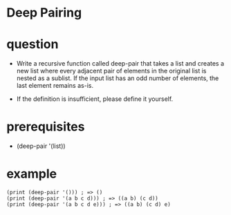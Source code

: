 # Deep Pairing

# question
- Write a recursive function called deep-pair that takes a list and creates a new list where every adjacent pair of elements in the original list is nested as a sublist. If the input list has an odd number of elements, the last element remains as-is.

- If the definition is insufficient, please define it yourself.

# prerequisites
- (deep-pair '(list))  

# example

```
(print (deep-pair '())) ; => ()
(print (deep-pair '(a b c d))) ; => ((a b) (c d))
(print (deep-pair '(a b c d e))) ; => ((a b) (c d) e)
```